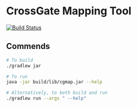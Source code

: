 # CrossGate Mapping Tool

[![Build Status](https://travis-ci.com/jhuangyc/cgmap.svg?branch=master)](https://travis-ci.com/jhuangyc/cgmap)

## Commends

```bash
# To build
./gradlew jar

# To run
java -jar build/lib/cgmap.jar --help

# Alternatively, to both build and run
./gradlew run --args " --help"
```
